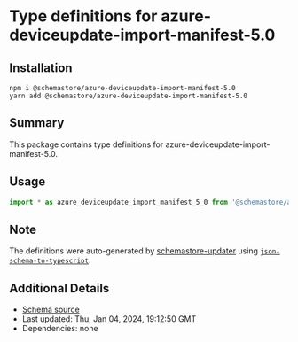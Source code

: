 # Type definitions for azure-deviceupdate-import-manifest-5.0

## Installation

```
npm i @schemastore/azure-deviceupdate-import-manifest-5.0
yarn add @schemastore/azure-deviceupdate-import-manifest-5.0
```

## Summary

This package contains type definitions for azure-deviceupdate-import-manifest-5.0.

## Usage

```ts
import * as azure_deviceupdate_import_manifest_5_0 from '@schemastore/azure-deviceupdate-import-manifest-5.0';
```

## Note

The definitions were auto-generated by [schemastore-updater](https://github.com/ffflorian/schemastore-updater) using [`json-schema-to-typescript`](https://www.npmjs.com/package/json-schema-to-typescript).

## Additional Details

* [Schema source](https://github.com/SchemaStore/schemastore/tree/master/src/schemas/json/azure-deviceupdate-import-manifest-5.0)
* Last updated: Thu, Jan 04, 2024, 19:12:50 GMT
* Dependencies: none
